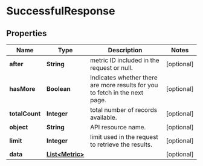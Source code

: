 
# SuccessfulResponse

## Properties
Name | Type | Description | Notes
------------ | ------------- | ------------- | -------------
**after** | **String** | metric ID included in the request or null. |  [optional]
**hasMore** | **Boolean** | Indicates whether there are more results for you to fetch in the next page. |  [optional]
**totalCount** | **Integer** | total number of records available. |  [optional]
**object** | **String** | API resource name. |  [optional]
**limit** | **Integer** | limit used in the request to retrieve the results. |  [optional]
**data** | [**List&lt;Metric&gt;**](Metric.md) |  |  [optional]



